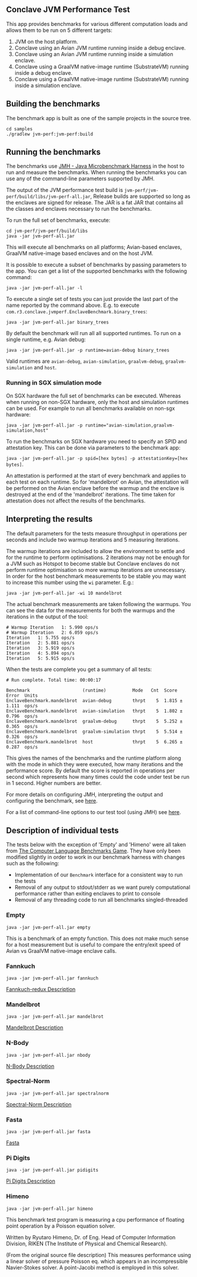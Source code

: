 ## Conclave JVM Performance Test

This app provides benchmarks for various different computation loads and allows them to be run on 5 different targets:

1. JVM on the host platform.
2. Conclave using an Avian JVM runtime running inside a debug enclave.
3. Conclave using an Avian JVM runtime running inside a simulation enclave.
4. Conclave using a GraalVM native-image runtime (SubstrateVM) running inside a debug enclave.
5. Conclave using a GraalVM native-image runtime (SubstrateVM) running inside a simulation enclave.

## Building the benchmarks
The benchmark app is built as one of the sample projects in the source tree.

```
cd samples
./gradlew jvm-perf:jvm-perf:build
```

## Running the benchmarks

The benchmarks use [JMH - Java Microbenchmark Harness](http://tutorials.jenkov.com/java-performance/jmh.html) in the 
host to run and measure the benchmarks. When running the benchmarks you can use any of the command-line parameters
supported by JMH.

The output of the JVM performance test build is `jvm-perf/jvm-perf/build/libs/jvm-perf-all.jar`,
Release builds are supported so long as the enclaves are signed for release. The JAR is a fat JAR that contains all the classes and
enclaves necessary to run the benchmarks.

To run the full set of benchmarks, execute:

```
cd jvm-perf/jvm-perf/build/libs
java -jar jvm-perf-all.jar
```

This will execute all benchmarks on all platforms; Avian-based enclaves, GraalVM native-image
based enclaves and on the host JVM.

It is possible to execute a subset of benchmarks by passing parameters to the app. You can get
a list of the supported benchmarks with the following command:

`java -jar jvm-perf-all.jar -l`

To execute a single set of tests you can just provide the last part of the name reported by the command above. E.g. to execute `com.r3.conclave.jvmperf.EnclaveBenchmark.binary_trees`:

`java -jar jvm-perf-all.jar binary_trees`

By default the benchmark will run all all supported runtimes. To run on a single runtime, 
e.g. Avian debug:

`java -jar jvm-perf-all.jar -p runtime=avian-debug binary_trees`

Valid runtimes are `avian-debug`, `avian-simulation`, `graalvm-debug`, `graalvm-simulation` and `host`.

### Running in SGX simulation mode
On SGX hardware the full set of benchmarks can be executed. Whereas when running on non-SGX
hardware, only the host and simulation runtimes can be used. For example to run all benchmarks
available on non-sgx hardware:

`java -jar jvm-perf-all.jar -p runtime="avian-simulation,graalvm-simulation,host"`

To run the benchmarks on SGX hardware you need to specify an SPID and attestation key. This can be done via parameters to the benchmark app:

`java -jar jvm-perf-all.jar -p spid=[hex bytes] -p attestationKey=[hex bytes]`. 

An attestation is performed at the start of every benchmark and applies to each test on each runtime. So for 'mandelbrot' on Avian, the attestation will be performed on the Avian enclave
before the warmup and the enclave is destroyed at the end of the 'mandelbrot' iterations. The
time taken for attestation does not affect the results of the benchmarks.


## Interpreting the results
The default parameters for the tests measure throughput in operations per seconds and include
two warmup iterations and 5 measuring iterations. 

The warmup iterations are included to allow
the environment to settle and for the runtime to perform optimisations. 2 iterations may not
be enough for a JVM such as Hotspot to become stable but Conclave enclaves do not
perform runtime optimisation so more warmup iterations are unnecessary. In order for the host
benchmark measurements to be stable you may want to increase this number using the `wi` parameter. E.g.:

`java -jar jvm-perf-all.jar -wi 10 mandelbrot`

The actual benchmark measurements are taken following the warmups. You can see the data
for the measurements for both the warmups and the iterations in the output of the tool:

```
# Warmup Iteration   1: 5.990 ops/s
# Warmup Iteration   2: 6.059 ops/s
Iteration   1: 5.755 ops/s
Iteration   2: 5.881 ops/s
Iteration   3: 5.919 ops/s
Iteration   4: 5.894 ops/s
Iteration   5: 5.915 ops/s
```

When the tests are complete you get a summary of all tests:

```
# Run complete. Total time: 00:00:17

Benchmark                    (runtime)          Mode   Cnt  Score   Error  Units
EnclaveBenchmark.mandelbrot  avian-debug        thrpt    5  1.815 ± 1.111  ops/s
EnclaveBenchmark.mandelbrot  avian-simulation   thrpt    5  1.802 ± 0.796  ops/s
EnclaveBenchmark.mandelbrot  graalvm-debug      thrpt    5  5.252 ± 0.365  ops/s
EnclaveBenchmark.mandelbrot  graalvm-simulation thrpt    5  5.514 ± 0.326  ops/s
EnclaveBenchmark.mandelbrot  host               thrpt    5  6.265 ± 0.287  ops/s
```

This gives the names of the benchmarks and the runtime platform along with the mode in
which they were executed, how many iterations and the performance score.
By default the score is reported in operations per second which represents how many 
times could the code under test be run in 1 second. Higher numbers are better.

For more details on configuring JMH, interpreting the output and configuring the benchmark,
see [here](http://tutorials.jenkov.com/java-performance/jmh.html).

For a list of command-line options to our test tool (using JMH) see [here](https://github.com/guozheng/jmh-tutorial/blob/master/README.md).

## Description of individual tests
The tests below with the exception of 'Empty' and 'Himeno' were all taken from
[The Computer Language Benchmarks Game](https://benchmarksgame-team.pages.debian.net/benchmarksgame/fastest/java.html). 
They have only been modified slightly in order to work in our benchmark harness with changes such as the following:

* Implementation of our `Benchmark` interface for a consistent way to run the tests
* Removal of any output to stdout/stderr as we want purely computational performance rather than exiting enclaves to print to console
* Removal of any threading code to run all benchmarks singled-threaded

### Empty
`java -jar jvm-perf-all.jar empty`

This is a benchmark of an empty function. This does not make much sense for a host measurement
but is useful to compare the entry/exit speed of Avian vs GraalVM native-image enclave calls.

### Fannkuch
`java -jar jvm-perf-all.jar fannkuch`

[Fannkuch-redux Description](https://benchmarksgame-team.pages.debian.net/benchmarksgame/description/fannkuchredux.html#fannkuchredux)


### Mandelbrot
`java -jar jvm-perf-all.jar mandelbrot`

[Mandelbrot Description](https://benchmarksgame-team.pages.debian.net/benchmarksgame/description/mandelbrot.html#mandelbrot)

### N-Body
`java -jar jvm-perf-all.jar nbody`

[N-Body Description](https://benchmarksgame-team.pages.debian.net/benchmarksgame/description/nbody.html#nbody)

### Spectral-Norm
`java -jar jvm-perf-all.jar spectralnorm`

[Spectral-Norm Description](https://benchmarksgame-team.pages.debian.net/benchmarksgame/description/spectralnorm.html#spectralnorm)

### Fasta
`java -jar jvm-perf-all.jar fasta`

[Fasta](https://benchmarksgame-team.pages.debian.net/benchmarksgame/description/fasta.html#fasta)

### Pi Digits
`java -jar jvm-perf-all.jar pidigits`

[Pi Digits Description](https://benchmarksgame-team.pages.debian.net/benchmarksgame/description/pidigits.html#pidigits)

### Himeno
`java -jar jvm-perf-all.jar himeno`

This benchmark test program is measuring a cpu performance of floating point operation by a Poisson equation solver.

Written by Ryutaro Himeno, Dr. of Eng. Head of Computer Information Division, RIKEN (The
Institute of Physical and Chemical Research).

(From the original source file description)
This measures performance using a linear solver of pressure Poisson eq. which
appears in an incompressible Navier-Stokes solver. A point-Jacobi method is
employed in this solver.
